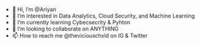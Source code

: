 - 👋 Hi, I’m @Ariyan
- 👀 I’m interested in Data Analytics, Cloud Security, and Machine Learning 
- 🌱 I’m currently learning Cybecsecrity & Pyhton
- 💞️ I’m looking to collaborate on ANYTHING
- 📫 How to reach me @theviciouschxld on IG & Twitter

<!---
Abrister/Abrister is a ✨ special ✨ repository because its `README.md` (this file) appears on your GitHub profile.
You can click the Preview link to take a look at your changes.
--->
